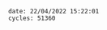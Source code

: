 

                date: 22/04/2022 15:22:01
                cycles: 51360

                         